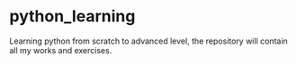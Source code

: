 # python_learning
Learning python from scratch to advanced level, the repository will contain all my works and exercises.
